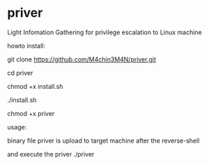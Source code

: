 # priver


Light Infomation Gathering for privilege escalation to Linux machine

   howto install:

   git clone https://github.com/M4chin3M4N/priver.git
    
   cd priver
    
   chmod +x install.sh
    
   ./install.sh
    
   chmod +x priver

usage:

binary file priver is upload to target machine after the reverse-shell

and execute the priver ./priver
